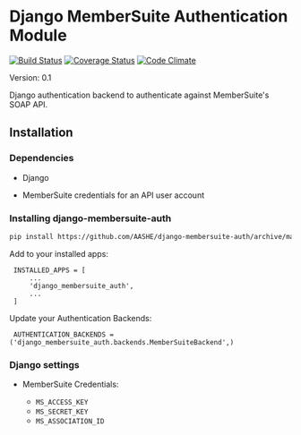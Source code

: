 # Django MemberSuite Authentication Module

[![Build Status](https://travis-ci.org/AASHE/django-membersuite-auth.svg)](https://travis-ci.org/AASHE/django-membersuite-auth)
[![Coverage Status](https://coveralls.io/repos/AASHE/django-membersuite-auth/badge.svg)](https://coveralls.io/github/AASHE/django-membersuite-auth)
[![Code Climate](https://codeclimate.com/github/AASHE/django-membersuite-auth/badges/gpa.svg)](https://codeclimate.com/github/AASHE/django-membersuite-auth)

Version: 0.1

Django authentication backend to authenticate against MemberSuite's
SOAP API.

## Installation

### Dependencies

- Django

- MemberSuite credentials for an API user account


### Installing django-membersuite-auth

```bash
pip install https://github.com/AASHE/django-membersuite-auth/archive/master.zip
````

Add to your installed apps:

     INSTALLED_APPS = [
         ...
         'django_membersuite_auth',
         ...
     ]

Update your Authentication Backends:

     AUTHENTICATION_BACKENDS = ('django_membersuite_auth.backends.MemberSuiteBackend',)


### Django settings

- MemberSuite Credentials:

    - `MS_ACCESS_KEY`
    - `MS_SECRET_KEY`
    - `MS_ASSOCIATION_ID`

